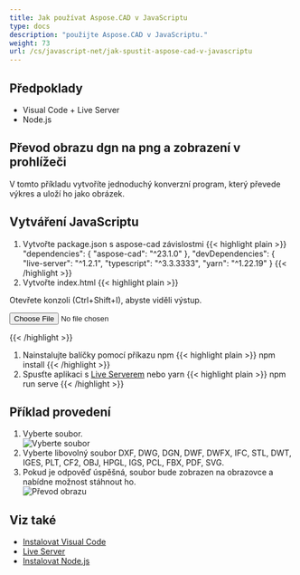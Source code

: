 ```yaml
---
title: Jak používat Aspose.CAD v JavaScriptu
type: docs
description: "použijte Aspose.CAD v JavaScriptu."
weight: 73
url: /cs/javascript-net/jak-spustit-aspose-cad-v-javascriptu
---
```


## Předpoklady
- Visual Code + Live Server
- Node.js

## Převod obrazu dgn na png a zobrazení v prohlížeči

V tomto příkladu vytvoříte jednoduchý konverzní program, který převede výkres a uloží ho jako obrázek.

## Vytváření JavaScriptu

1. Vytvořte package.json s aspose-cad závislostmi
{{< highlight plain >}}
"dependencies": {
    "aspose-cad": "^23.1.0"
  },
 "devDependencies": {
    "live-server": "^1.2.1",
    "typescript": "^3.3.3333",
    "yarn": "^1.22.19"
  }
{{< /highlight >}}
1. Vytvořte index.html
{{< highlight plain >}}
<!DOCTYPE html>
Otevřete konzoli (Ctrl+Shift+I), abyste viděli výstup.

<script src="./node_modules/aspose-cad/dotnet.js"></script>
<script type="module" src="./node_modules/aspose-cad/es2015/index-js.js"></script>

<body>
	<input id="file" type="file">
	<img id="image" />
</body>

<script>
window.onload = async function () {
	document.querySelector('input').addEventListener('change', function() {
      var reader = new FileReader();
      reader.onload = function() {
      
          var arrayBuffer = this.result;
          var array = new Uint8Array(arrayBuffer);
          
		  //GET_FILE_FORMAT
		  fileFormat = Aspose.CAD.Image.getFileFormat(array);
          console.log(fileFormat);
		  
		  // LOAD
		  file = Aspose.CAD.Image.load(array);
          console.log(file);
		  
		  // SAVE
		  exportedFilePromise = Aspose.CAD.Image.save(array, new Aspose.CAD.PngOptions());
		  exportedFilePromise.then(exportedFile => {
			console.log(exportedFile);
			
			var urlCreator = window.URL || window.webkitURL;
			var blob = new Blob([exportedFile], { type: 'application/octet-stream' });
            var imageUrl = urlCreator.createObjectURL(blob);
            document.querySelector("#image").src = imageUrl;
		  });
      }
	  
      reader.readAsArrayBuffer(this.files[0]);
    }, 
	false);
};
</script>
{{< /highlight >}}

1. Nainstalujte balíčky pomocí příkazu npm
{{< highlight plain >}}
npm install
{{< /highlight >}}
1. Spusťte aplikaci s [Live Serverem](https://marketplace.visualstudio.com/items?itemName=ritwickdey.LiveServer/) nebo yarn
{{< highlight plain >}}
npm run serve
{{< /highlight >}}

## Příklad provedení

1. Vyberte soubor.<br>
![Vyberte soubor](choose-file.png)<br>
1. Vyberte libovolný soubor DXF, DWG, DGN, DWF, DWFX, IFC, STL, DWT, IGES, PLT, CF2, OBJ, HPGL, IGS, PCL, FBX, PDF, SVG.
1. Pokud je odpověď úspěšná, soubor bude zobrazen na obrazovce a nabídne možnost stáhnout ho.<br>
![Převod obrazu](convert-image.png)<br>
## Viz také

- [Instalovat Visual Code](https://code.visualstudio.com/)
- [Live Server](https://marketplace.visualstudio.com/items?itemName=ritwickdey.LiveServer/)
- [Instalovat Node.js](https://nodejs.org/en/)
